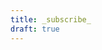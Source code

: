 ```yaml
---
title: _subscribe_
draft: true
---
```

<script type="text/javascript" src="https://static.mailerlite.com/data/webforms/578141/a9n7i0.js?v1"></script>